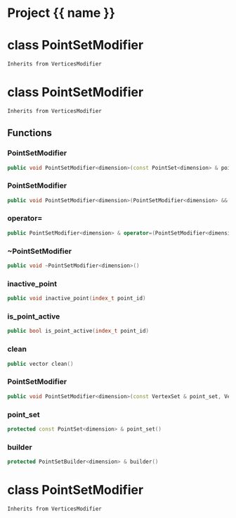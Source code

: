 <script setup>
import {useRoute} from 'vitepress'
const {path} = useRoute()
const tokens = path.split('/')
const words = tokens[2].split('-');
for (let i = 0; i < words.length; i++) {
    words[i] = words[i].charAt(0).toUpperCase() + words[i].slice(1);
    words[i] = words[i].replace('geode', 'Geode')
}
const name = words.join('-');
</script>
# Project {{ name }}

# class PointSetModifier


```cpp
Inherits from VerticesModifier
```



# class PointSetModifier


```cpp
Inherits from VerticesModifier
```



## Functions

### PointSetModifier

```cpp
public void PointSetModifier<dimension>(const PointSet<dimension> & point_set, PointSetBuilder<dimension> & builder)
```


### PointSetModifier

```cpp
public void PointSetModifier<dimension>(PointSetModifier<dimension> && other)
```


### operator=

```cpp
public PointSetModifier<dimension> & operator=(PointSetModifier<dimension> && other)
```


### ~PointSetModifier

```cpp
public void ~PointSetModifier<dimension>()
```


### inactive_point

```cpp
public void inactive_point(index_t point_id)
```


### is_point_active

```cpp
public bool is_point_active(index_t point_id)
```


### clean

```cpp
public vector clean()
```


### PointSetModifier

```cpp
public void PointSetModifier<dimension>(const VertexSet & point_set, VertexSetBuilder & builder, MeshModifierFactoryKey key)
```


### point_set

```cpp
protected const PointSet<dimension> & point_set()
```


### builder

```cpp
protected PointSetBuilder<dimension> & builder()
```




# class PointSetModifier


```cpp
Inherits from VerticesModifier
```



